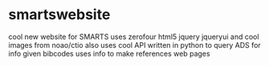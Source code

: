 # smartswebsite
cool new website for SMARTS
uses zerofour html5 jquery jqueryui and cool images from noao/ctio
also uses cool API written in python to query ADS for info given bibcodes
uses info to make references web pages
